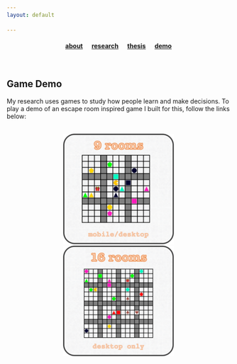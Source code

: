 ```yaml
---
layout: default

---
```


#### <center> <a href="/index">about</a> &nbsp;&nbsp;&nbsp;&nbsp; <a href="/research">research</a> &nbsp;&nbsp;&nbsp;&nbsp; <a href="/thesis/">thesis</a> &nbsp;&nbsp;&nbsp;&nbsp; <a href="/effugium">demo</a> 

<br>

## Game Demo

My research uses games to study how people learn and make decisions. To play a demo of an escape room inspired game I built for this, follow the links below:

<br>
<center>
<div class="grid-container" style="position: center">
  <div style="width:100%" data-media="(orientation: portrait)"> <center><a href="effugium/9_rooms/"><img src="assets/9_rooms.png"  style="height:250px;width:250px;"></a> </center>
  </div> 
  <div style="width:100%" data-media="(orientation: portrait)"> <center><a href="effugium/16_rooms/"><img src="assets/16_rooms.png"  style="height:250px;width:250px;"></a></center>
  </div>
</div>
</center>
<br>
